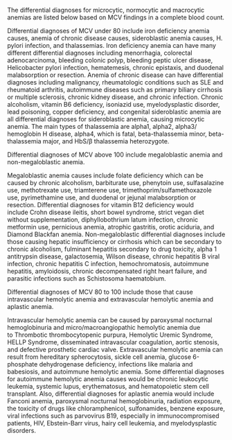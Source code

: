 The differential diagnoses for microcytic, normocytic and macrocytic anemias are listed below based on MCV findings in a complete blood count.

Differential diagnoses of MCV under 80 include iron deficiency anemia causes, anemia of chronic disease causes, sideroblastic anemia causes, H. pylori infection, and thalassemias. Iron deficiency anemia can have many different differential diagnoses including menorrhagia, colorectal adenocarcinoma, bleeding colonic polyp, bleeding peptic ulcer disease, Helicobacter pylori infection, hematemesis, chronic epistaxis, and duodenal malabsorption or resection. Anemia of chronic disease can have differential diagnoses including malignancy, rheumatologic conditions such as SLE and rheumatoid arthritis, autoimmune diseases such as primary biliary cirrhosis or multiple sclerosis, chronic kidney disease, and chronic infection. Chronic alcoholism, vitamin B6 deficiency, isoniazid use, myelodysplastic disorder, lead poisoning, copper deficiency, and congenital sideroblastic anemia are all differential diagnoses for sideroblastic anemia, causing microcytic anemia. The main types of thalassemia are alpha1, alpha2, alpha3/ hemoglobin H disease, alpha4, which is fatal, beta-thalassemia minor, beta-thalassemia major, and HbS/β thalassemia heterozygote.

Differential diagnoses of MCV above 100 include megaloblastic anemia and non-megaloblastic anemia.

Megaloblastic anemia causes include folate deficiency which can be caused by chronic alcoholism, barbiturate use, phenytoin use, sulfasalazine use, methotrexate use, triamterene use, trimethoprim/sulfamethoxazole use, pyrimethamine use, and duodenal or jejunal malabsorption or resection. Differential diagnoses for vitamin B12 deficiency would include Crohn disease ileitis, short bowel syndrome, strict vegan diet without supplementation, diphyllobothrium latum infection, chronic metformin use, pernicious anemia, atrophic gastritis, orotic aciduria, and Diamond Blackfan anemia. Non-megaloblastic differential diagnoses include those causing hepatic insufficiency or cirrhosis which can be secondary to chronic alcoholism, fulminant hepatitis secondary to drug toxicity, alpha 1 antitrypsin disease, galactosemia, Wilson disease, chronic hepatitis B viral infection, chronic hepatitis C infection, hemochromatosis, autoimmune hepatitis, amyloidosis, chronic decompensated right heart failure, and parasitic infections such as Schistosoma haematobium.

Differential diagnoses of MCV 80 to 100 include those that cause intravascular hemolytic anemia and extravascular hemolytic anemia and aplastic anemia.

Intravascular hemolytic anemia can be caused by paroxysmal nocturnal hemoglobinuria and micro/macroangiopathic hemolytic anemia due to Thrombotic thrombocytopenic purpura, Hemolytic Uremic Syndrome, HELLP Syndrome, disseminated intravascular coagulation, aortic stenosis, and defective prosthetic cardiac valve. Extravascular hemolytic anemia can result from hereditary spherocytosis, sickle cell anemia, glucose 6-phosphate dehydrogenase deficiency, infections like malaria and babesiosis, and autoimmune hemolytic anemia. Some differential diagnoses for autoimmune hemolytic anemia causes would be chronic leukocytic leukemia, systemic lupus, erythematosus, and hematopoietic stem cell transplant. Also, differential diagnoses for aplastic anemia would include Fanconi anemia, paroxysmal nocturnal hemoglobinuria, radiation exposure, the toxicity of drugs like chloramphenicol, sulfonamides, benzene exposure, viral infections such as parvovirus B19, especially in immunocompromised patients, HIV, Ebstein-Barr virus, hairy cell leukemia, and myelodysplastic disorders.
